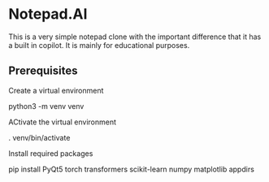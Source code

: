 # Notepad.AI
This is a very simple notepad clone with the important difference that it has a built in copilot. It is mainly for educational purposes.

## Prerequisites
Create a virtual environment 

python3 -m venv venv

ACtivate the virtual environment

. venv/bin/activate

Install required packages

pip install PyQt5 torch transformers scikit-learn numpy matplotlib appdirs